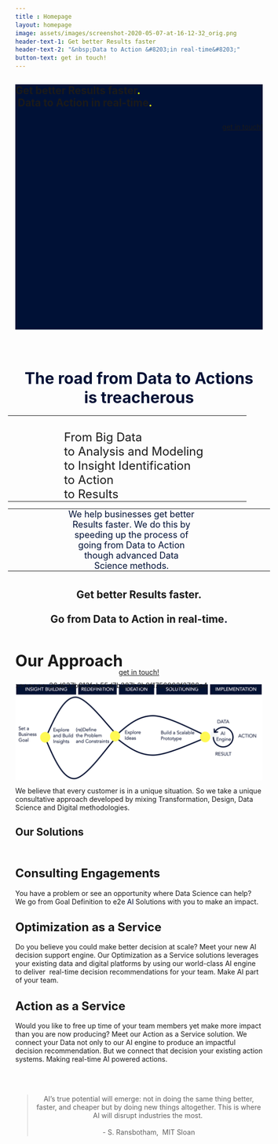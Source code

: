 ```yaml
---
title : Homepage
layout: homepage
image: assets/images/screenshot-2020-05-07-at-16-12-32_orig.png
header-text-1: Get better Results faster
header-text-2: "&nbsp;Data to Action &#8203;in real-time&#8203;"
button-text: get in touch!
---
```


<div class="banner-wrap">
  <div class="wsite-elements wsite-not-footer wsite-header-elements">
    <div class="wsite-section-wrap">
      <div class="wsite-section wsite-header-section wsite-section-bg-color" style="height: 500px;vertical-align: bottom;background-color: #001136;background-image: none;is_customized: 1;">
        <div class="wsite-section-content">
          <div class="container">
            <div class="banner">
              <div class="wsite-section-elements">
                <h2 class="wsite-content-title">Get better Results faster<font color="#d2ea00">.<br /></font>&nbsp;Data to Action &#8203;in real-time&#8203;<font color="#e5f60a">.</font>
                </h2>
                <div style="text-align:right;">
                  <div style="height: 10px; overflow: hidden;"></div>
                  <a class="wsite-button wsite-button-small wsite-button-normal" href="get-in-touch.html">
                    <span class="wsite-button-inner">get in touch!</span>
                  </a>
                  <div style="height: 10px; overflow: hidden;"></div>
                </div>
              </div>
            </div>
          </div>
        </div>
        <div class=""></div>
      </div>
    </div>
  </div>
</div>
<div class="main-wrap">
  <div id="wsite-content" class="wsite-elements wsite-not-footer">
    <div class="wsite-section-wrap">
      <div class="wsite-section wsite-body-section wsite-background-1" style="height: 448px;">
        <div class="wsite-section-content">
          <div class="container">
            <div class="wsite-section-elements">
              <div class="wsite-spacer" style="height:50px;"></div>
              <h2 class="wsite-content-title" style="text-align:center;">
                <font color="#001136" size="6">The road from Data to Actions is&nbsp;treacherous</font>
              </h2>
              <div>
                <div class="wsite-multicol">
                  <div class="wsite-multicol-table-wrap" style="margin:0 -15px;">
                    <table class="wsite-multicol-table">
                      <tbody class="wsite-multicol-tbody">
                        <tr class="wsite-multicol-tr">
                          <td class="wsite-multicol-col" style="width:20.42807790553%; padding:0 15px;">
                            <div class="wsite-spacer" style="height:50px;"></div>
                          </td>
                          <td class="wsite-multicol-col" style="width:65.90077299441%; padding:0 15px;">
                            <div class="paragraph">
                              <font size="5"><br />&#8203;From Big Data<br />to Analysis and&nbsp;Modeling&nbsp;<br />to Insight Identification<br />to Action<br />to Results</font>
                            </div>
                          </td>
                          <td class="wsite-multicol-col" style="width:13.67114910006%; padding:0 15px;">
                            <div class="wsite-spacer" style="height:50px;"></div>
                          </td>
                        </tr>
                      </tbody>
                    </table>
                  </div>
                </div>
              </div>
              <div>
                <div class="wsite-multicol">
                  <div class="wsite-multicol-table-wrap" style="margin:0 -15px;">
                    <table class="wsite-multicol-table">
                      <tbody class="wsite-multicol-tbody">
                        <tr class="wsite-multicol-tr">
                          <td class="wsite-multicol-col" style="width:19.529664241525%; padding:0 15px;">
                            <div class="wsite-spacer" style="height:50px;"></div>
                          </td>
                          <td class="wsite-multicol-col" style="width:55.16663244632%; padding:0 15px;">
                            <div class="paragraph" style="text-align:center;">
                              <font color="#001136" size="4">We help businesses get better Results faster. We do this by speeding up the process of going from Data to Action though advanced Data Science methods.</font>
                            </div>
                          </td>
                          <td class="wsite-multicol-col" style="width:25.303703312155%; padding:0 15px;">
                            <div class="wsite-spacer" style="height:50px;"></div>
                          </td>
                        </tr>
                      </tbody>
                    </table>
                  </div>
                </div>
              </div>
              <div class="wsite-spacer" style="height:69px;"></div>
              <div class="wsite-spacer" style="height:50px;"></div>
              <h2 class="wsite-content-title" style="text-align:left;">
                <font size="6">Our Approach</font>
              </h2>
              <div>
                <div class="wsite-image wsite-image-border-none " style="padding-top:10px;padding-bottom:10px;margin-left:0;margin-right:0;text-align:center">
                  <a>
                    <img src="assets/images/screenshot-2020-05-07-at-16-12-32_orig.png" alt="Picture" style="width:auto;max-width:100%" />
                  </a>
                  <div style="display:block;font-size:90%"></div>
                </div>
              </div>
              <div class="paragraph" style="text-align:left;">We believe that every customer is in a unique situation. So we take a unique consultative approach developed by mixing Transformation, Design, Data Science and Digital methodologies.</div>
              <h2 class="wsite-content-title">Our Solutions</h2>
              <div class="wsite-spacer" style="height:10px;"></div>
              <h2 class="wsite-content-title">
                <font size="5">Consulting Engagements</font>
              </h2>
              <div class="paragraph">You have a problem or see an opportunity where Data Science can help? We go from Goal Definition to e2e&nbsp;<span style="color:rgb(0, 17, 54)">AI&nbsp;</span>Solutions with you to make an impact.</div>
              <h2 class="wsite-content-title">
                <font size="5">Optimization as a Service</font>
              </h2>
              <div class="paragraph">Do you believe you could make better decision at scale? Meet your new AI decision support engine. Our Optimization as a Service solutions leverages your existing data and digital platforms by using our world-class AI engine to deliver&nbsp; real-time decision recommendations for your team. Make AI part of your team.</div>
              <h2 class="wsite-content-title">
                <font size="5">Action as a Service</font>
              </h2>
              <div class="paragraph">Would you like to free up time of your team members yet make more impact than you are now producing? Meet our Action as a Service solution. We connect your Data not only to our AI engine to produce an impactful decision recommendation. But we connect that decision your existing action systems. Making real-time AI powered actions.</div>
              <div class="wsite-spacer" style="height:50px;"></div>
              <blockquote style="text-align:center;"><span></span>AI&rsquo;s true potential will emerge: not in doing the same thing better, faster, and cheaper but by doing new things altogether. This is where AI will disrupt industries the most.<span><em>&nbsp;<br /><br />-&nbsp;</em></span>S. Ransbotham,&nbsp;&nbsp;MIT Sloan<br /></blockquote>
            </div>
          </div>
        </div>
      </div>
    </div>
    <div class="wsite-section-wrap">
      <div class="wsite-section wsite-body-section wsite-background-2">
        <div class="wsite-section-content">
          <div class="container">
            <div class="wsite-section-elements">
              <div class="wsite-spacer" style="height:50px;"></div>
              <h2 class="wsite-content-title" style="text-align:center;">Get better Results faster.<br /><br />Go from Data to Action in real-time<font color="#001136">&#8203;.</font>
              </h2>
              <div class="wsite-spacer" style="height:10px;"></div>
              <div class="wsite-spacer" style="height:50px;"></div>
              <div style="text-align:center;">
                <div style="height: 10px; overflow: hidden;"></div>
                <a class="wsite-button wsite-button-small wsite-button-normal" href="get-in-touch.html">
                  <span class="wsite-button-inner">get in touch!</span>
                </a>
                <div style="height: 10px; overflow: hidden;"></div>
              </div>
            </div>
          </div>
        </div>
      </div>
    </div>
  </div>
</div>
>>>>>>> 26d637b613fab55d7b387b2b9f1756902f2766a4

